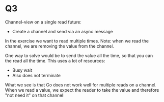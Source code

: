 # Q3

Channel-view on a single read future: 
- Create a channel and send via an async message

In the exercise we want to read multiple times. 
Note: when we read the channel, we are removing the value from the channel. 

One way to solve would be to send the value all the time, so that you can the read all the time. This uses a lot of resources: 
- Busy wait
- Also does not terminate 

What we see is that Go does not work well for multiple reads on a channel. When we read a value, we expect the reader to take the value and therefore "not need it" on that channel

